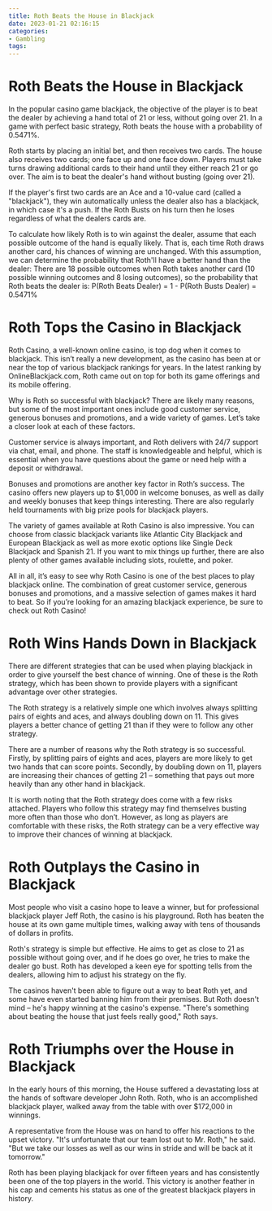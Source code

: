 ```yaml
---
title: Roth Beats the House in Blackjack
date: 2023-01-21 02:16:15
categories:
- Gambling
tags:
---
```



#  Roth Beats the House in Blackjack

In the popular casino game blackjack, the objective of the player is to beat the dealer by achieving a hand total of 21 or less, without going over 21. In a game with perfect basic strategy, Roth beats the house with a probability of 0.5471%.

Roth starts by placing an initial bet, and then receives two cards. The house also receives two cards; one face up and one face down. Players must take turns drawing additional cards to their hand until they either reach 21 or go over. The aim is to beat the dealer's hand without busting (going over 21).

If the player's first two cards are an Ace and a 10-value card (called a "blackjack"), they win automatically unless the dealer also has a blackjack, in which case it's a push. If the Roth Busts on his turn then he loses regardless of what the dealers cards are.

To calculate how likely Roth is to win against the dealer, assume that each possible outcome of the hand is equally likely. That is, each time Roth draws another card, his chances of winning are unchanged. With this assumption, we can determine the probability that Roth'll have a better hand than the dealer:
There are 18 possible outcomes when Roth takes another card (10 possible winning outcomes and 8 losing outcomes), so the probability that Roth beats the dealer is:
P(Roth Beats Dealer) = 1 - P(Roth Busts Dealer) = 0.5471%

#  Roth Tops the Casino in Blackjack

Roth Casino, a well-known online casino, is top dog when it comes to blackjack. This isn’t really a new development, as the casino has been at or near the top of various blackjack rankings for years. In the latest ranking by OnlineBlackjack.com, Roth came out on top for both its game offerings and its mobile offering.

Why is Roth so successful with blackjack? There are likely many reasons, but some of the most important ones include good customer service, generous bonuses and promotions, and a wide variety of games. Let’s take a closer look at each of these factors.

Customer service is always important, and Roth delivers with 24/7 support via chat, email, and phone. The staff is knowledgeable and helpful, which is essential when you have questions about the game or need help with a deposit or withdrawal.

Bonuses and promotions are another key factor in Roth’s success. The casino offers new players up to $1,000 in welcome bonuses, as well as daily and weekly bonuses that keep things interesting. There are also regularly held tournaments with big prize pools for blackjack players.

The variety of games available at Roth Casino is also impressive. You can choose from classic blackjack variants like Atlantic City Blackjack and European Blackjack as well as more exotic options like Single Deck Blackjack and Spanish 21. If you want to mix things up further, there are also plenty of other games available including slots, roulette, and poker.

All in all, it’s easy to see why Roth Casino is one of the best places to play blackjack online. The combination of great customer service, generous bonuses and promotions, and a massive selection of games makes it hard to beat. So if you’re looking for an amazing blackjack experience, be sure to check out Roth Casino!

#  Roth Wins Hands Down in Blackjack

There are different strategies that can be used when playing blackjack in order to give yourself the best chance of winning. One of these is the Roth strategy, which has been shown to provide players with a significant advantage over other strategies.

The Roth strategy is a relatively simple one which involves always splitting pairs of eights and aces, and always doubling down on 11. This gives players a better chance of getting 21 than if they were to follow any other strategy.

There are a number of reasons why the Roth strategy is so successful. Firstly, by splitting pairs of eights and aces, players are more likely to get two hands that can score points. Secondly, by doubling down on 11, players are increasing their chances of getting 21 – something that pays out more heavily than any other hand in blackjack.

It is worth noting that the Roth strategy does come with a few risks attached. Players who follow this strategy may find themselves busting more often than those who don’t. However, as long as players are comfortable with these risks, the Roth strategy can be a very effective way to improve their chances of winning at blackjack.

#  Roth Outplays the Casino in Blackjack

Most people who visit a casino hope to leave a winner, but for professional blackjack player Jeff Roth, the casino is his playground. Roth has beaten the house at its own game multiple times, walking away with tens of thousands of dollars in profits.

Roth's strategy is simple but effective. He aims to get as close to 21 as possible without going over, and if he does go over, he tries to make the dealer go bust. Roth has developed a keen eye for spotting tells from the dealers, allowing him to adjust his strategy on the fly.

The casinos haven't been able to figure out a way to beat Roth yet, and some have even started banning him from their premises. But Roth doesn't mind – he's happy winning at the casino's expense. "There's something about beating the house that just feels really good," Roth says.

#  Roth Triumphs over the House in Blackjack

In the early hours of this morning, the House suffered a devastating loss at the hands of software developer John Roth. Roth, who is an accomplished blackjack player, walked away from the table with over $172,000 in winnings.

A representative from the House was on hand to offer his reactions to the upset victory. "It's unfortunate that our team lost out to Mr. Roth," he said. "But we take our losses as well as our wins in stride and will be back at it tomorrow."

Roth has been playing blackjack for over fifteen years and has consistently been one of the top players in the world. This victory is another feather in his cap and cements his status as one of the greatest blackjack players in history.
